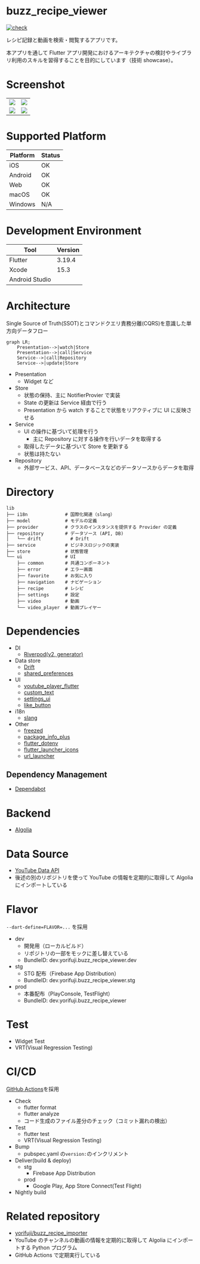 # buzz_recipe_viewer

[![check](https://github.com/yorifuji/buzz_recipe_viewer/actions/workflows/check.yml/badge.svg?branch=main)](https://github.com/yorifuji/buzz_recipe_viewer/actions/workflows/check.yml)

レシピ記録と動画を検索・閲覧するアプリです。

本アプリを通して Flutter アプリ開発におけるアーキテクチャの検討やライブラリ利用のスキルを習得することを目的にしています（技術 showcase）。

# Screenshot

|                               |                               |
| ----------------------------- | ----------------------------- |
| ![](./images/screenshot1.png) | ![](./images/screenshot2.png) |
| ![](./images/screenshot3.png) | ![](./images/screenshot4.png) |

# Supported Platform

| Platform | Status |
| -------- | ------ |
| iOS      | OK     |
| Android  | OK     |
| Web      | OK     |
| macOS    | OK     |
| Windows  | N/A    |

# Development Environment

| Tool           | Version |
| -------------- | ------- |
| Flutter        | 3.19.4  |
| Xcode          | 15.3    |
| Android Studio |         |

# Architecture

Single Source of Truth(SSOT)とコマンドクエリ責務分離(CQRS)を意識した単方向データフロー

```mermaid
graph LR;
    Presentation-->|watch|Store
    Presentation-->|call|Service
    Service-->|call|Repository
    Service-->|update|Store
```

- Presentation
  - Widget など
- Store
  - 状態の保持、主に NotifierProvier で実装
  - State の更新は Service 経由で行う
  - Presentation から watch することで状態をリアクティブに UI に反映させる
- Service
  - UI の操作に基づいて処理を行う
    - 主に Repository に対する操作を行いデータを取得する
  - 取得したデータに基づいて Store を更新する
  - 状態は持たない
- Repository
  - 外部サービス、API、データベースなどのデータソースからデータを取得

# Directory

```
lib
├── i18n              # 国際化関連（slang）
├── model             # モデルの定義
├── provider          # クラスのインスタンスを提供する Provider の定義
├── repository        # データソース (API, DB)
│   └── drift           # Drift
├── service           # ビジネスロジックの実装
├── store             # 状態管理
└── ui                # UI
    ├── common        # 共通コンポーネント
    ├── error         # エラー画面
    ├── favorite      # お気に入り
    ├── navigation    # ナビゲーション
    ├── recipe        # レシピ
    ├── settings      # 設定
    ├── video         # 動画
    └── video_player  # 動画プレイヤー

```

# Dependencies

- DI
  - [Riverpod(v2, generator)](https://riverpod.dev/)
- Data store
  - [Drift](https://drift.simonbinder.eu/)
  - [shared_preferences](https://pub.dev/packages/shared_preferences)
- UI
  - [youtube_player_flutter](https://pub.dev/packages/youtube_player_flutter)
  - [custom_text](https://pub.dev/packages/custom_text)
  - [settings_ui](https://pub.dev/packages/settings_ui)
  - [like_button](https://pub.dev/packages/like_button)
- i18n
  - [slang](https://pub.dev/packages/slang)
- Other
  - [freezed](https://pub.dev/packages/freezed)
  - [package_info_plus](https://pub.dev/packages/package_info_plus)
  - [flutter_dotenv](https://pub.dev/packages/flutter_dotenv)
  - [flutter_launcher_icons](https://pub.dev/packages/flutter_launcher_icons)
  - [url_launcher](https://pub.dev/packages/url_launcher)

## Dependency Management

- [Dependabot](https://docs.github.com/en/code-security/dependabot/working-with-dependabot)

# Backend

- [Algolia](https://www.algolia.com/)

# Data Source

- [YouTube Data API](https://developers.google.com/youtube/v3)
- 後述の別のリポジトリを使って YouTube の情報を定期的に取得して Algolia にインポートしている

# Flavor

`--dart-define=FLAVOR=...` を採用

- dev
  - 開発用（ローカルビルド）
  - リポジトリの一部をモックに差し替えている
  - BundleID: dev.yorifuji.buzz_recipe_viewer.dev
- stg
  - STG 配布（Firebase App Distribution）
  - BundleID: dev.yorifuji.buzz_recipe_viewer.stg
- prod
  - 本番配布（PlayConsole, TestFlight）
  - BundleID: dev.yorifuji.buzz_recipe_viewer

# Test

- Widget Test
- VRT(Visual Regression Testing)

# CI/CD

[GitHub Actions](https://github.co.jp/features/actions)を採用

- Check
  - flutter format
  - flutter analyze
  - コード生成のファイル差分のチェック（コミット漏れの検出）
- Test
  - flutter test
  - VRT(Visual Regression Testing)
- Bump
  - pubspec.yaml の`version:`のインクリメント
- Deliver(build & deploy)
  - stg
    - Firebase App Distribution
  - prod
    - Google Play, App Store Connect(Test Flight)
- Nightly build

# Related repository

- [yorifuji/buzz_recipe_importer](https://github.com/yorifuji/buzz_recipe_importer)
- YouTube のチャンネルの動画の情報を定期的に取得して Algolia にインポートする Python プログラム
- GitHub Actions で定期実行している

